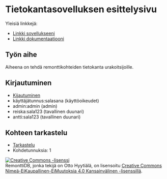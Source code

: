 # Tietokantasovelluksen esittelysivu

Yleisiä linkkejä:

* [Linkki sovellukseeni](https://remonttidb.herokuapp.com)
* [Linkki dokumentaatiooni](https://github.com/hyytiala/Tsoha-Bootstrap/blob/master/doc/dokumentti.pdf)

## Työn aihe

Aiheena on tehdä remonttikohteiden tietokanta urakoitsijoille.

## Kirjautuminen
* [Kijautuminen](https://remonttidb.herokuapp.com/login)
* käyttäjätunnus:salasana (käyttöoikeudet)
* admin:admin (admin)
* reiska:sala123 (tavallinen duunari)
* antti:sala123 (tavallinen duunari)

## Kohteen tarkastelu
* [Tarkastelu](https://remonttidb.herokuapp.com/tarkastele)
* Kohdetunnuksia: 1

<a rel="license" href="http://creativecommons.org/licenses/by-nc-nd/4.0/"><img alt="Creative Commons -lisenssi" style="border-width:0" src="https://i.creativecommons.org/l/by-nc-nd/4.0/88x31.png" /></a><br /><span xmlns:dct="http://purl.org/dc/terms/" property="dct:title">RemonttiDB</span>, jonka tekijä on <span xmlns:cc="http://creativecommons.org/ns#" property="cc:attributionName">Otto Hyytiälä</span>, on lisensoitu <a rel="license" href="http://creativecommons.org/licenses/by-nc-nd/4.0/">Creative Commons Nimeä-EiKaupallinen-EiMuutoksia 4.0 Kansainvälinen -lisenssillä</a>.
